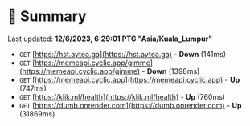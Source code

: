 # 📖 Summary
Last updated: **12/6/2023, 6:29:01 PTG "Asia/Kuala_Lumpur"**

- `GET` [https://hst.aytea.ga](https://hst.aytea.ga) - **Down** (141ms)
- `GET` [https://memeapi.cyclic.app/gimme](https://memeapi.cyclic.app/gimme) - **Down** (1398ms)
- `GET` [https://memeapi.cyclic.app](https://memeapi.cyclic.app) - **Up** (747ms)
- `GET` [https://klik.ml/health](https://klik.ml/health) - **Up** (760ms)
- `GET` [https://dumb.onrender.com](https://dumb.onrender.com) - **Up** (31869ms)
